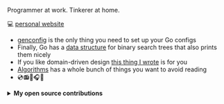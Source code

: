 Programmer at work. Tinkerer at home.

<!--
**Ozoniuss/Ozoniuss** is a ✨ _special_ ✨ repository because its `README.md` (this file) appears on your GitHub profile.

Here are some ideas to get you started:

- 🔭 I’m currently working on ...
- 🌱 I’m currently learning ...
- 👯 I’m looking to collaborate on ...
- 🤔 I’m looking for help with ...
- 💬 Ask me about ...
- 📫 How to reach me: ...
- 😄 Pronouns: ...
- ⚡ Fun fact: ...
-->

💻 [personal website](https://about.ozoniuss.com/)

- [genconfig](https://github.com/Ozoniuss/genconfig) is the only thing you need to set up your Go configs
- Finally, Go has a [data structure](https://github.com/Ozoniuss/tree) for binary search trees that also prints them nicely
- If you like domain-driven design [this thing I wrote](https://medium.com/@ozoniuss/implementing-the-outbox-pattern-from-scratch-by-following-ddd-9972eae4f1ab) is for you
- [Algorithms](https://github.com/Ozoniuss/Algorithms) has a whole bunch of things you want to avoid reading
- 💿📻🎼🎧🎸

<details>
<summary><b>My open source contributions</b></summary>
  
- https://github.com/spf13/viper/issues/1505
- https://github.com/spf13/viper/discussions/1513
- https://github.com/spf13/viper/issues/1514
- https://github.com/gin-gonic/gin/issues/3546
- https://github.com/gin-gonic/gin/pull/3329
- https://github.com/gin-gonic/gin/issues/3680
- https://github.com/dominikbraun/graph/pull/161
- https://github.com/microsoft/vscode/issues/203334 but no one seems to want this bug fixed :(
- https://github.com/temporalio/samples-go/pull/342
- https://github.com/schollz/croc/pull/749
- https://github.com/schollz/croc/pull/847
- https://github.com/SeleniumHQ/selenium/issues/15565
- https://github.com/schollz/croc/pull/922
- https://github.com/schollz/croc/pull/923
  
</details>
